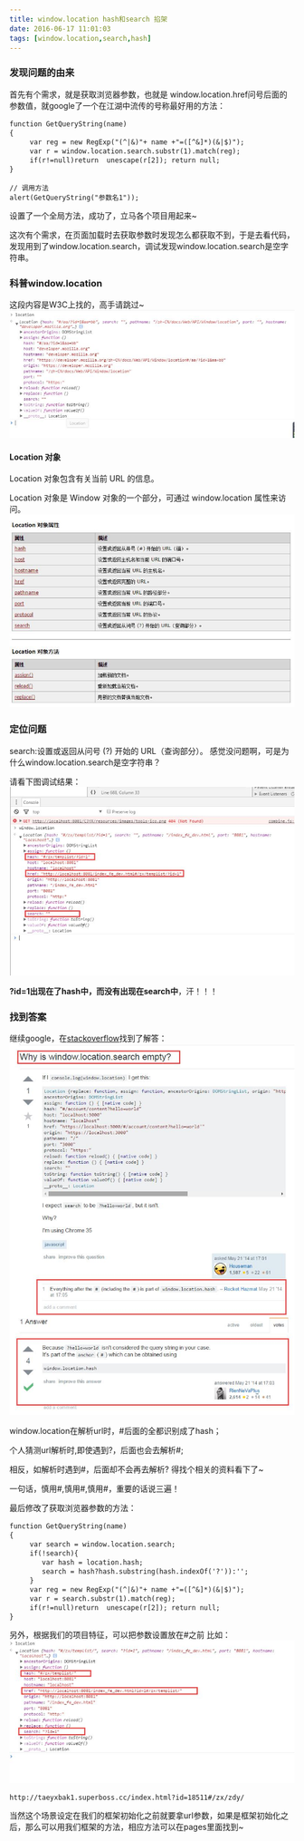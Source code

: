 ```yaml
---
title: window.location hash和search 掐架
date: 2016-06-17 11:01:03
tags: [window.location,search,hash]
---
```


### 发现问题的由来
首先有个需求，就是获取浏览器参数，也就是 window.location.href问号后面的参数值，就google了一个在江湖中流传的号称最好用的方法：
```
function GetQueryString(name)
{
     var reg = new RegExp("(^|&)"+ name +"=([^&]*)(&|$)");
     var r = window.location.search.substr(1).match(reg);
     if(r!=null)return  unescape(r[2]); return null;
}

// 调用方法
alert(GetQueryString("参数名1"));
```
设置了一个全局方法，成功了，立马各个项目用起来~

这次有个需求，在页面加载时去获取参数时发现怎么都获取不到，于是去看代码，发现用到了window.location.search，调试发现window.location.search是空字符串。

<!--more-->

### 科普window.location
这段内容是W3C上找的，高手请跳过~
<img src="/images/page/location/2.jpg">
#### Location 对象
Location 对象包含有关当前 URL 的信息。

Location 对象是 Window 对象的一个部分，可通过 window.location 属性来访问。
<img src="/images/page/location/1.jpg">

### 定位问题
search:设置或返回从问号 (?) 开始的 URL（查询部分）。
感觉没问题啊，可是为什么window.location.search是空字符串？

请看下图调试结果：
<img src="/images/page/location/3.jpg">

<b>?id=1出现在了hash中，而没有出现在search中</b>，汗！！！

### 找到答案

继续google，在<a href="http://stackoverflow.com/questions/23789587/why-is-window-location-search-empty" target="_blick">stackoverflow</a>找到了解答：
<img src="/images/page/location/4.jpg">

window.location在解析url时，#后面的全都识别成了hash；

个人猜测url解析时,即使遇到?，后面也会去解析#;

相反，如解析时遇到#，后面却不会再去解析? 得找个相关的资料看下了~

一句话，慎用#,慎用#,慎用#，重要的话说三遍！

最后修改了获取浏览器参数的方法：
```
function GetQueryString(name)
{
     var search = window.location.search;
     if(!search){
        var hash = location.hash;
        search = hash?hash.substring(hash.indexOf('?')):'';
     }
     var reg = new RegExp("(^|&)"+ name +"=([^&]*)(&|$)");
     var r = search.substr(1).match(reg);
     if(r!=null)return  unescape(r[2]); return null;
}
```

另外，根据我们的项目特征，可以把参数设置放在#之前
比如：
<img src="/images/page/location/5.jpg">
```
http://taeyxbak1.superboss.cc/index.html?id=18511#/zx/zdy/
```

当然这个场景设定在我们的框架初始化之前就要拿url参数，如果是框架初始化之后，那么可以用我们框架的方法，相应方法可以在pages里面找到~